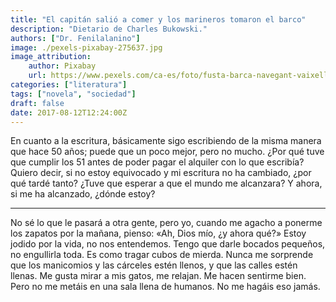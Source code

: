 ```yaml
---
title: "El capitán salió a comer y los marineros tomaron el barco"
description: "Dietario de Charles Bukowski."
authors: ["Dr. Fenilalanino"]
image: ./pexels-pixabay-275637.jpg
image_attribution:
    author: Pixabay
    url: https://www.pexels.com/ca-es/foto/fusta-barca-navegant-vaixell-275637/
categories: ["literatura"]
tags: ["novela", "sociedad"]
draft: false
date: 2017-08-12T12:24:00Z
---
```


En cuanto a la escritura, básicamente sigo escribiendo de la misma manera que hace 50 años; puede que un poco mejor, pero no mucho. ¿Por qué tuve que cumplir los 51 antes de poder pagar el alquiler con lo que escribía? Quiero decir, si no estoy equivocado y mi escritura no ha cambiado, ¿por qué tardé tanto? ¿Tuve que esperar a que el mundo me alcanzara? Y ahora, si me ha alcanzado, ¿dónde estoy?

---

No sé lo que le pasará a otra gente, pero yo, cuando me agacho a ponerme los zapatos por la mañana, pienso: «Ah, Dios mío, ¿y ahora qué?» Estoy jodido por la vida, no nos entendemos. Tengo que darle bocados pequeños, no engullirla toda. Es como tragar cubos de mierda. Nunca me sorprende que los manicomios y las cárceles estén llenos, y que las calles estén llenas. Me gusta mirar a mis gatos, me relajan. Me hacen sentirme bien. Pero no me metáis en una sala llena de humanos. No me hagáis eso jamás.
